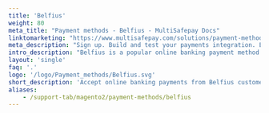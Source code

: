 ```yaml
---
title: 'Belfius'
weight: 80
meta_title: "Payment methods - Belfius - MultiSafepay Docs"
linktomarketing: "https://www.multisafepay.com/solutions/payment-methods/belfius"
meta_description: "Sign up. Build and test your payments integration. Explore our products and services. Use our API Reference, SDKs, and wrappers. Get support."
intro_description: "Belfius is a popular online banking payment method for Belfius bank customers in Belgium."
layout: 'single'
faq: '.'
logo: '/logo/Payment_methods/Belfius.svg' 
short_description: 'Accept online banking payments from Belfius customers in Belgium.'
aliases:
    - /support-tab/magento2/payment-methods/belfius
---
```


